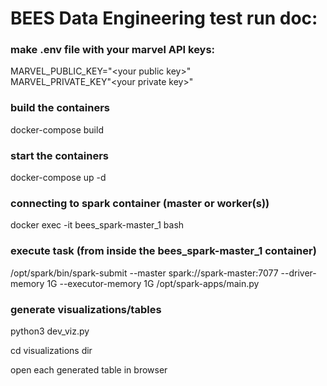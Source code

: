 # BEES Data Engineering test run doc:

### make .env file with your marvel API keys:<br>
MARVEL_PUBLIC_KEY="&lt;your public key&gt;"<br>
MARVEL_PRIVATE_KEY"&lt;your private key&gt;"<br>

### build the containers
docker-compose build<br>

### start the containers
docker-compose up -d<br>

### connecting to spark container (master or worker(s))
docker exec -it bees_spark-master_1 bash<br>

### execute task (from inside the bees_spark-master_1 container)
/opt/spark/bin/spark-submit --master spark://spark-master:7077 --driver-memory 1G --executor-memory 1G /opt/spark-apps/main.py<br>

### generate visualizations/tables
python3 dev_viz.py<br>

cd visualizations dir<br>

open each generated table in browser

